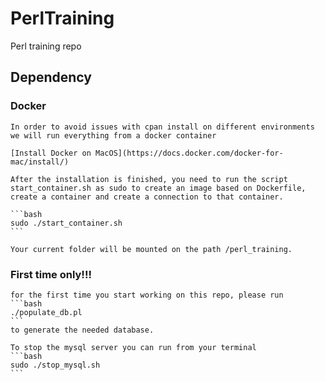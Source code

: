 # PerlTraining

Perl training repo

## Dependency

### Docker

    In order to avoid issues with cpan install on different environments we will run everything from a docker container

    [Install Docker on MacOS](https://docs.docker.com/docker-for-mac/install/)

    After the installation is finished, you need to run the script start_container.sh as sudo to create an image based on Dockerfile, create a container and create a connection to that container.

    ```bash
    sudo ./start_container.sh
    ```

    Your current folder will be mounted on the path /perl_training.

### First time only!!!
    for the first time you start working on this repo, please run
    ```bash
    ./populate_db.pl
    ```
    to generate the needed database.

    To stop the mysql server you can run from your terminal
    ```bash
    sudo ./stop_mysql.sh
    ```
